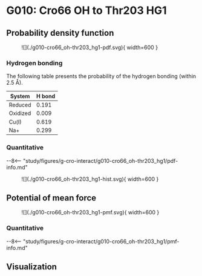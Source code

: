 # G010: Cro66 OH to Thr203 HG1

## Probability density function

<figure markdown>
![](./g010-cro66_oh-thr203_hg1-pdf.svg){ width=600 }
</figure>

### Hydrogen bonding

The following table presents the probability of the hydrogen bonding (within 2.5 Å).

| System | H bond |
| ------ | ------ |
| Reduced | 0.191 |
| Oxidized | 0.009 |
| Cu(I) | 0.619 |
| Na+ | 0.299 |

### Quantitative

--8<-- "study/figures/g-cro-interact/g010-cro66_oh-thr203_hg1/pdf-info.md"

<figure markdown>
![](./g010-cro66_oh-thr203_hg1-hist.svg){ width=600 }
</figure>

## Potential of mean force

<figure markdown>
![](./g010-cro66_oh-thr203_hg1-pmf.svg){ width=600 }
</figure>

### Quantitative

--8<-- "study/figures/g-cro-interact/g010-cro66_oh-thr203_hg1/pmf-info.md"

## Visualization

<div id="reduced-view" class="mol-container"></div>
<script>
document.addEventListener('DOMContentLoaded', (event) => {
    const viewer = molstar.Viewer.create('reduced-view', {
        layoutIsExpanded: false,
        layoutShowControls: false,
        layoutShowRemoteState: false,
        layoutShowSequence: true,
        layoutShowLog: false,
        layoutShowLeftPanel: false,
        viewportShowExpand: true,
        viewportShowSelectionMode: true,
        viewportShowAnimation: false,
        pdbProvider: 'rcsb',
    }).then(viewer => {
        // viewer.loadStructureFromUrl("/analysis/005-rogfp-glh-md/data/traj/frame_106403.pdb", "pdb");
        viewer.loadSnapshotFromUrl("/misc/002-molstar-states/reduced-example.molj", "molj");
    });
});
</script>
